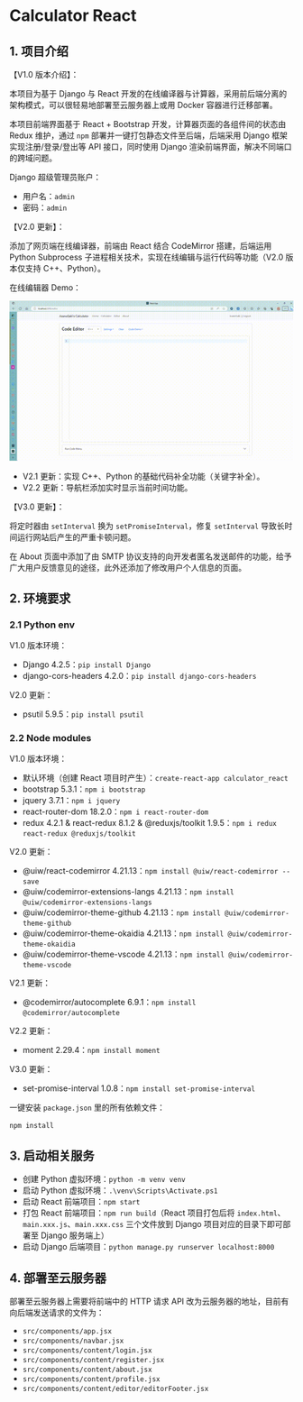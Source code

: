 # Calculator React

## 1. 项目介绍

【V1.0 版本介绍】：

本项目为基于 Django 与 React 开发的在线编译器与计算器，采用前后端分离的架构模式，可以很轻易地部署至云服务器上或用 Docker 容器进行迁移部署。

本项目前端界面基于 React + Bootstrap 开发，计算器页面的各组件间的状态由 Redux 维护，通过 `npm` 部署并一键打包静态文件至后端，后端采用 Django 框架实现注册/登录/登出等 API 接口，同时使用 Django 渲染前端界面，解决不同端口的跨域问题。

Django 超级管理员账户：

 - 用户名：`admin`
 - 密码：`admin`

【V2.0 更新】：

添加了网页端在线编译器，前端由 React 结合 CodeMirror 搭建，后端运用 Python Subprocess 子进程相关技术，实现在线编辑与运行代码等功能（V2.0 版本仅支持 C++、Python）。

在线编辑器 Demo：

![Demo](./demo/Code_Editer_Demo.gif)

 - V2.1 更新：实现 C++、Python 的基础代码补全功能（关键字补全）。
 - V2.2 更新：导航栏添加实时显示当前时间功能。

【V3.0 更新】：

将定时器由 `setInterval` 换为 `setPromiseInterval`，修复 `setInterval` 导致长时间运行网站后产生的严重卡顿问题。

在 About 页面中添加了由 SMTP 协议支持的向开发者匿名发送邮件的功能，给予广大用户反馈意见的途径，此外还添加了修改用户个人信息的页面。

## 2. 环境要求

### 2.1 Python env

V1.0 版本环境：

 - Django 4.2.5：`pip install Django`
 - django-cors-headers 4.2.0：`pip install django-cors-headers`

V2.0 更新：

 - psutil 5.9.5：`pip install psutil`

### 2.2 Node modules

V1.0 版本环境：

 - 默认环境（创建 React 项目时产生）：`create-react-app calculator_react`
 - bootstrap 5.3.1：`npm i bootstrap`
 - jquery 3.7.1：`npm i jquery`
 - react-router-dom 18.2.0：`npm i react-router-dom`
 - redux 4.2.1 & react-redux 8.1.2 & @reduxjs/toolkit 1.9.5：`npm i redux react-redux @reduxjs/toolkit`

V2.0 更新：

 - @uiw/react-codemirror 4.21.13：`npm install @uiw/react-codemirror --save`
 - @uiw/codemirror-extensions-langs 4.21.13：`npm install @uiw/codemirror-extensions-langs`
 - @uiw/codemirror-theme-github 4.21.13：`npm install @uiw/codemirror-theme-github`
 - @uiw/codemirror-theme-okaidia 4.21.13：`npm install @uiw/codemirror-theme-okaidia`
 - @uiw/codemirror-theme-vscode 4.21.13：`npm install @uiw/codemirror-theme-vscode`

V2.1 更新：

 - @codemirror/autocomplete 6.9.1：`npm install @codemirror/autocomplete`

V2.2 更新：

 - moment 2.29.4：`npm install moment`

V3.0 更新：

 - set-promise-interval 1.0.8：`npm install set-promise-interval`

一键安装 `package.json` 里的所有依赖文件：

```shell
npm install
```

## 3. 启动相关服务

 - 创建 Python 虚拟环境：`python -m venv venv`
 - 启动 Python 虚拟环境：`.\venv\Scripts\Activate.ps1`
 - 启动 React 前端项目：`npm start`
 - 打包 React 前端项目：`npm run build`（React 项目打包后将 `index.html`、`main.xxx.js`、`main.xxx.css` 三个文件放到 Django 项目对应的目录下即可部署至 Django 服务端上）
 - 启动 Django 后端项目：`python manage.py runserver localhost:8000`

## 4. 部署至云服务器

部署至云服务器上需要将前端中的 HTTP 请求 API 改为云服务器的地址，目前有向后端发送请求的文件为：

 - `src/components/app.jsx`
 - `src/components/navbar.jsx`
 - `src/components/content/login.jsx`
 - `src/components/content/register.jsx`
 - `src/components/content/about.jsx`
 - `src/components/content/profile.jsx`
 - `src/components/content/editor/editorFooter.jsx`
